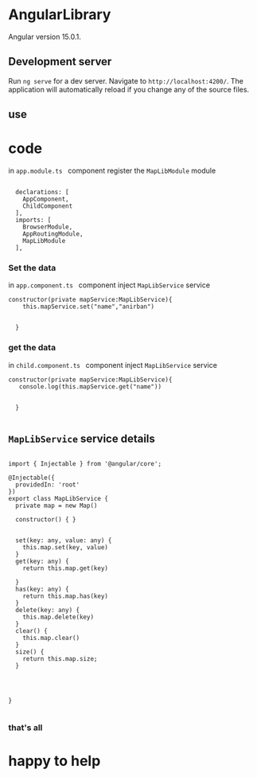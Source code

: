 # AngularLibrary

Angular version 15.0.1.

## Development server

Run `ng serve` for a dev server. Navigate to `http://localhost:4200/`. The application will automatically reload if you change any of the source files.


## use

# code

in `app.module.ts ` component register the `MapLibModule` module

```

  declarations: [
    AppComponent,
    ChildComponent
  ],
  imports: [
    BrowserModule,
    AppRoutingModule,
    MapLibModule
  ],

```
### Set the data

in `app.component.ts ` component inject  `MapLibService` service


```
constructor(private mapService:MapLibService){
    this.mapService.set("name","anirban")
  

  }

```


### get the data



in `child.component.ts ` component inject  `MapLibService` service


```
constructor(private mapService:MapLibService){
   console.log(this.mapService.get("name"))
  

  }


```


## `MapLibService` service details
```

import { Injectable } from '@angular/core';

@Injectable({
  providedIn: 'root'
})
export class MapLibService {
  private map = new Map()

  constructor() { }

 
  set(key: any, value: any) {
    this.map.set(key, value)
  }
  get(key: any) {
    return this.map.get(key)

  }
  has(key: any) {
    return this.map.has(key)
  }
  delete(key: any) {
    this.map.delete(key)
  }
  clear() {
    this.map.clear()
  }
  size() {
    return this.map.size;
  }




}


```


### that's all 






# happy to help


